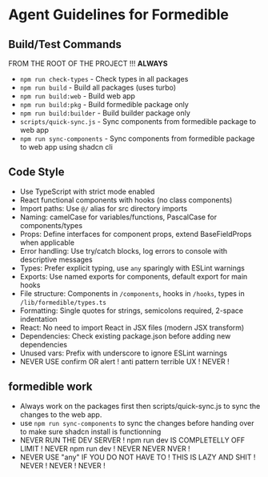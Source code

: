 # Agent Guidelines for Formedible

## Build/Test Commands

FROM THE ROOT OF THE PROJECT !!! **ALWAYS**

- `npm run check-types` - Check types in all packages
- `npm run build` - Build all packages (uses turbo)
- `npm run build:web` - Build web app
- `npm run build:pkg` - Build formedible package only
- `npm run build:builder` - Build builder package only
- `scripts/quick-sync.js` - Sync components from formedible package to web app
- `npm run sync-components` - Sync components from formedible package to web app using shadcn cli

## Code Style

- Use TypeScript with strict mode enabled
- React functional components with hooks (no class components)
- Import paths: Use `@/` alias for src directory imports
- Naming: camelCase for variables/functions, PascalCase for components/types
- Props: Define interfaces for component props, extend BaseFieldProps when applicable
- Error handling: Use try/catch blocks, log errors to console with descriptive messages
- Types: Prefer explicit typing, use `any` sparingly with ESLint warnings
- Exports: Use named exports for components, default export for main hooks
- File structure: Components in `/components`, hooks in `/hooks`, types in `/lib/formedible/types.ts`
- Formatting: Single quotes for strings, semicolons required, 2-space indentation
- React: No need to import React in JSX files (modern JSX transform)
- Dependencies: Check existing package.json before adding new dependencies
- Unused vars: Prefix with underscore to ignore ESLint warnings
- NEVER USE confirm OR alert ! anti pattern terrible UX ! NEVER !

## formedible work

- Always work on the packages first then scripts/quick-sync.js to sync the changes to the web app.
- use `npm run sync-components` to sync the changes before handing over to make sure shadcn install is functionning
- NEVER RUN THE DEV SERVER ! npm run dev IS COMPLETELLY OFF LIMIT ! NEVER npm run dev ! NEVER NEVER NVER !
- NEVER USE "any" IF YOU DO NOT HAVE TO ! THIS IS LAZY AND SHIT ! NEVER ! NEVER ! NEVER !
